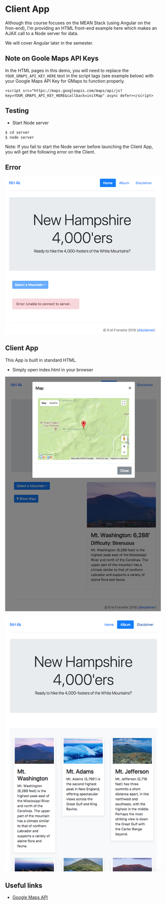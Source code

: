 # Client App
Although this course focuses on the MEAN Stack (using Angular on the fron-end), I'm providing an HTML front-end example here which makes an AJAX call to a Node server for data. 

We will cover Angular later in the semester.

## Note on Goole Maps API Keys
In the HTML pages in this demo, you will need to replace the ```YOUR_GMAPS_API_KEY_HERE``` text in the script tags (see example below) with your Google Maps API Key for GMaps to function properly.
```
<script src="https://maps.googleapis.com/maps/api/js?key=YOUR_GMAPS_API_KEY_HERE&callback=initMap" async defer></script>
```

## Testing
+ Start Node server
```
$ cd server
$ node server
```

Note: If you fail to start the Node server before launching the Client App, you will get the following error on the Client.

## Error
![HTML_PHP](img/html_error.png?raw=true "Server Error")

## Client App
This App is built in standard HTML.

+ Simply open index.html in your browser

![Show Map](img/html_map.png?raw=true "Map")


![Gallery](img/html_gallery.png?raw=true "Gallery")


## Useful links
* [Google Maps API](https://developers.google.com/maps/)
